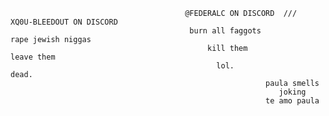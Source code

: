                                            @FEDERALC ON DISCORD  ///  XQ0U-BLEEDOUT ON DISCORD
                                            burn all faggots             rape jewish niggas
                                                kill them                      leave them
                                                  lol.                            dead.
                                                             paula smells
                                                                joking
                                                             te amo paula
                                     
